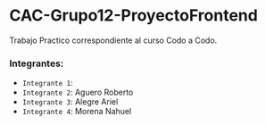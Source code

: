 # CAC-Grupo12-ProyectoFrontend
Trabajo Practico correspondiente al curso Codo a Codo. 

### Integrantes: 
* `Integrante 1`:
* `Integrante 2`: Aguero Roberto
* `Integrante 3`: Alegre Ariel
* `Integrante 4`: Morena Nahuel
